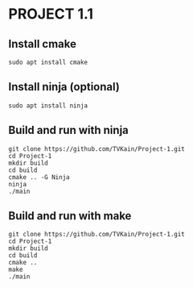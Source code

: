 # PROJECT 1.1
## Install cmake 
`sudo apt install cmake`
## Install ninja (optional)
`sudo apt install ninja`
## Build and run with ninja
```
git clone https://github.com/TVKain/Project-1.git
cd Project-1
mkdir build
cd build 
cmake .. -G Ninja
ninja
./main
```   
## Build and run with make
```
git clone https://github.com/TVKain/Project-1.git 
cd Project-1
mkdir build
cd build 
cmake .. 
make
./main
```   